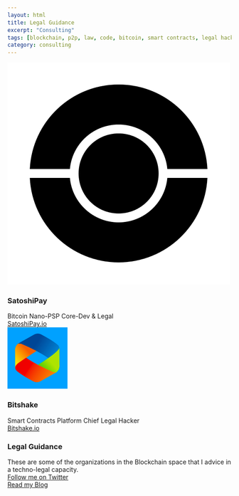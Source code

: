 ```yaml
---
layout: html
title: Legal Guidance
excerpt: "Consulting"
tags: [blockchain, p2p, law, code, bitcoin, smart contracts, legal hacking, legal automation]
category: consulting
---
```


<div class="row container">
  <div class="col s12 m3">
    <div class="card white">
      <div class="card-image">
        <img src="/images/satoshipay.png">
      </div>
      <div class="card-content black-text">
        <h3 class="card-title black-text">SatoshiPay</h3>
	Bitcoin Nano-PSP 
        <span class="xtitle">Core-Dev & Legal</span>
      </div>
      <div class="card-action grey lighten-5">
         <a href="http://satoshipay.io" target="_blank">SatoshiPay.io</a>
       </div>                
    </div>
  </div>   
  <div class="col s12 m3">
    <div class="card white">
      <div class="card-image">
        <img src="/images/bitshake.png">
      </div>    
      <div class="card-content black-text">
        <h3 class="card-title black-text">Bitshake</h3>
        Smart Contracts Platform
        <span class="xtitle">Chief Legal Hacker</span>
      </div>
      <div class="card-action grey lighten-5">
         <a href="http://www.bitshake.io" target="_blank">Bitshake.io</a>
       </div>                
    </div>
  </div>        
  <div class="col s12 m6">
    <div class="card white">
      <div class="card-content black-text">
        <h3 class="card-title black-text">Legal Guidance</h3>
        These are some of the organizations in the Blockchain space that I advice in a techno-legal capacity.
      </div>
      <div class="card-action grey lighten-5">
         <a href="http://twitter.com/heckerhut" target="_blank">Follow me on Twitter</a>
       </div>           
      <div class="card-action grey lighten-5">
         <a href="http://medium.com/@heckerhut" target="_blank">Read my Blog</a>
       </div>      
    </div>
  </div>  
</div>
